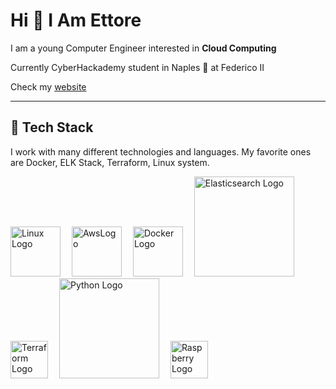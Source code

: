 # Hi 👋 I Am Ettore

I am a young Computer Engineer interested in **Cloud Computing**

Currently CyberHackademy student in Naples 🥑 at Federico II

Check my [website](https://ettoreciarcia.com)

___

## 🥞 Tech Stack
 
I work with many different technologies and languages. 
My favorite ones are Docker, ELK Stack, Terraform, Linux system.
 

<img src="https://cdn.worldvectorlogo.com/logos/linux-tux-1.svg" title="Linux" alt="Linux Logo" width="80"/>&emsp;
<img src="https://cdn.worldvectorlogo.com/logos/aws-2.svg" title="Aws" alt="AwsLogo" width="80"/>&emsp;
<img src="https://cdn.worldvectorlogo.com/logos/docker.svg" title="Docker" alt="Docker Logo" width="80"/>&emsp;
<img src="https://cdn.worldvectorlogo.com/logos/elastic.svg" title="Elasticsearch Logo" alt="Elasticsearch Logo" width="160"/>&emsp;
<img src="https://cdn.worldvectorlogo.com/logos/terraform-enterprise.svg" title="Terraform Logo" alt="Terraform Logo" width="60"/>&emsp;
<img src="https://cdn.worldvectorlogo.com/logos/python-3.svg" title="Python Logo" alt="Python Logo" width="160"/>&emsp;
<img src="https://cdn.worldvectorlogo.com/logos/raspberry-pi.svg" title="Raspberry Logo" alt="Raspberry Logo" width="60"/>&emsp;


 <br> 
 

